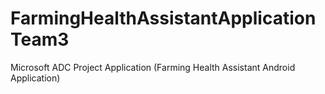 # FarmingHealthAssistantApplicationTeam3
Microsoft ADC Project Application (Farming Health Assistant Android Application)
